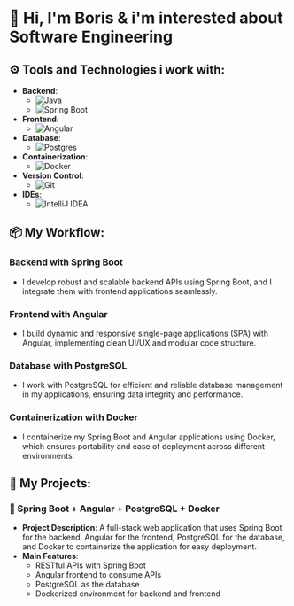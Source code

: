 # 👋 Hi, I'm Boris & i'm interested about Software Engineering

## ⚙️ Tools and Technologies i work with:
- **Backend**: 
  - ![Java](https://img.shields.io/badge/Java-%23ED8B00.svg?style=for-the-badge&logo=java&logoColor=white)
  - ![Spring Boot](https://img.shields.io/badge/Spring_Boot-%236DB33F.svg?style=for-the-badge&logo=spring-boot&logoColor=white)
- **Frontend**: 
  - ![Angular](https://img.shields.io/badge/Angular-DD0031?style=for-the-badge&logo=angular&logoColor=white)
- **Database**: 
  - ![Postgres](https://img.shields.io/badge/Postgres-%23316192.svg?style=for-the-badge&logo=postgresql&logoColor=white)
- **Containerization**: 
  - ![Docker](https://img.shields.io/badge/Docker-%230db7ed.svg?style=for-the-badge&logo=docker&logoColor=white)
- **Version Control**:
  - ![Git](https://img.shields.io/badge/git-%23F05033.svg?style=for-the-badge&logo=git&logoColor=white)
- **IDEs**:
  - ![IntelliJ IDEA](https://img.shields.io/badge/IntelliJ-000000.svg?style=for-the-badge&logo=intellij-idea&logoColor=white)

## 📦 My Workflow:

### Backend with Spring Boot
- I develop robust and scalable backend APIs using Spring Boot, and I integrate them with frontend applications seamlessly.

### Frontend with Angular
- I build dynamic and responsive single-page applications (SPA) with Angular, implementing clean UI/UX and modular code structure.

### Database with PostgreSQL
- I work with PostgreSQL for efficient and reliable database management in my applications, ensuring data integrity and performance.

### Containerization with Docker
- I containerize my Spring Boot and Angular applications using Docker, which ensures portability and ease of deployment across different environments.


## 📂 My Projects:

### 🐳 Spring Boot + Angular + PostgreSQL + Docker
- **Project Description**: A full-stack web application that uses Spring Boot for the backend, Angular for the frontend, PostgreSQL for the database, and Docker to containerize the application for easy deployment.
- **Main Features**:
  - RESTful APIs with Spring Boot
  - Angular frontend to consume APIs
  - PostgreSQL as the database
  - Dockerized environment for backend and frontend

